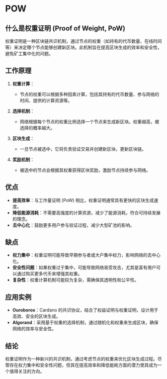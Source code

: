 # POW

## 什么是权重证明 (Proof of Weight, PoW)

权重证明是一种区块链共识机制，通过节点的权重（如持有的代币数量、在线时间等）来决定哪个节点能够创建新区块。此机制旨在提高区块生成的效率和安全性，避免矿工集中化的问题。

<DocsAD/>

## 工作原理

1. **权重计算**：
   - 节点的权重可以根据多种因素计算，包括其持有的代币数量、参与网络的时间、提供的计算资源等。

2. **选择机制**：
   - 网络根据每个节点的权重比例选择一个节点来生成新区块。权重越高，被选择的概率越大。

3. **区块生成**：
   - 一旦节点被选中，它将负责验证交易并创建新区块，更新区块链。

4. **奖励机制**：
   - 被选中的节点会根据其权重获得区块奖励，激励节点持续参与网络。

## 优点

- **提高效率**：与工作量证明 (PoW) 相比，权重证明通常具有更快的区块生成速度。
- **降低能源消耗**：不需要高强度的计算资源，减少了能源消耗，符合可持续发展的理念。
- **去中心化**：鼓励更多用户参与验证过程，减少大型矿池的影响。

## 缺点

- **权力集中**：权重证明可能导致早期参与者或大户集中权力，影响网络的去中心化。
- **安全性问题**：如果权重过于集中，可能导致网络易受攻击，尤其是富有用户可以通过购买更多代币来增强其权重。
- **复杂性**：权重计算机制可能较为复杂，需确保其透明性和公平性。

## 应用实例

- **Ouroboros**：Cardano 的共识协议，结合了权益证明与权重证明，设计用于高效、安全的区块生成。
- **Algorand**：采用基于权重的选择机制，通过随机化和权重来生成区块，确保网络的效率与安全性。

## 结论

权重证明作为一种新兴的共识机制，通过考虑节点的权重来优化区块生成过程。尽管存在权力集中和安全性问题，但其在提高效率和降低能耗方面的潜力使其成为一个值得关注的方向。
